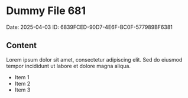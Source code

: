 # Dummy File 681

Date: 2025-04-03
ID: 6839FCED-90D7-4E6F-BC0F-577989BF6381

## Content

Lorem ipsum dolor sit amet, consectetur adipiscing elit.
Sed do eiusmod tempor incididunt ut labore et dolore magna aliqua.

* Item 1
* Item 2
* Item 3

